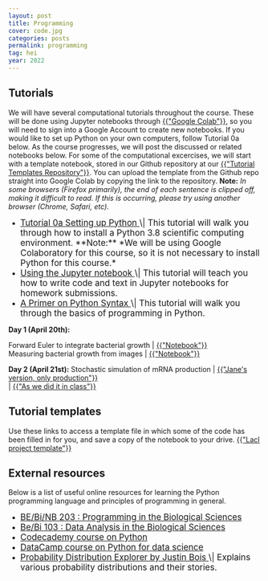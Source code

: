 ```yaml
---
layout: post
title: Programming
cover: code.jpg
categories: posts
permalink: programming
tag: hei
year: 2022
---
```


## Tutorials
We will have several computational tutorials throughout the course. These will be
done using Jupyter notebooks through <a href="https://colab.research.google.com" target="_blank">{{"Google Colab"}}</a>,
so you will need to sign into a Google Account to create new notebooks.
If you would like to set up Python on your own computers, follow Tutorial 0a below. As the
course progresses, we will post the discussed or related notebooks below. For some of the computational excercises, we will start with a template notebook, stored in our Github repository at our
<a href="https://github.com/RPGroup-PBoC/tutorial_templates" target="_blank">{{"Tutorial Templates Repository"}}</a>. You can upload the template from the Github repo straight into Google Colab by copying the link to the repository. **Note:** *In some
browsers (Firefox primarily), the end of each sentence is clipped off, making
it difficult to read. If this is occurring, please try using another browser
(Chrome, Safari, etc).* 

 

* <a href="{{site.baseurl}}/code/t0a_setting_up_python.html" target="_blank" style="font-size: 17px">
  Tutorial 0a Setting up Python
  </a> <span style="font-size: 17px">
  \| This tutorial will walk
  you through how to install a Python 3.8 scientific computing environment. **Note:** *We will be using Google Colaboratory
  for this course, so it is not necessary to install Python for this course.*
  </span>

* <a href="{{site.baseurl}}/code/t0b_jupyter_notebooks.html" target="_blank" style="font-size: 17px">
  Using the Jupyter notebook
  </a> <span style="font-size: 17px">
  \| This tutorial will teach
  you how to write code and text in Jupyter notebooks for homework submissions.
  </span>

* <a href="{{site.baseurl}}/code/t0c_python_syntax_and_plotting.html" target="_blank" style="font-size: 17px">
  A Primer on Python Syntax
  </a> <span style="font-size: 17px">
  \| This tutorial
  will walk you through the basics of programming in Python.
  </span>

**Day 1 (April 20th):**

Forward Euler to integrate bacterial growth \| <a href="https://colab.research.google.com/drive/1okytvMdlL1zOcNe5DGfuikIqt15t6OS_?authuser=1" target="_blank">{{"Notebook"}}</a><br>
Measuring bacterial growth from images \| <a href="https://colab.research.google.com/drive/1DOHv3m9HJcP5m20slPB5EtEJEe_jiBwC?authuser=1" target="_blank">{{"Notebook"}}</a><br>

**Day 2 (April 21st):**
Stochastic simulation of mRNA production \| <a href="https://colab.research.google.com/drive/1sgJU2vLBvsO5Ufwll9_fb_K-HnXnYxik?authuser=1" target="_blank">{{"Jane's version, only production"}}</a><br>
\| <a href="https://colab.research.google.com/drive/11Ic4C4G2bMb4ijqP7tUjQzhBSN3e58Wy#scrollTo=q50I8pErHXM9" target="_blank">{{"As we did it in class"}}</a><br>

## Tutorial templates
Use these links to access a template file in which some of the code has been filled in for you, and save a copy of the notebook to your drive.
<a href="https://colab.research.google.com/drive/1Y9QW36bJjgKe_o4FoS5h1Fi9UTaRmpUa" target="_blank">{{"LacI project template"}}</a>

## External resources

Below is a list of useful online resources for learning the Python programming
language and principles of programming in general.

* <a href="http://justinbois.github.io/bootcamp/2021/" target="_blank" style="font-size: 17px">
  BE/Bi/NB 203 : Programming in the Biological
  Sciences
  </a>

* <a href="http://www.bebi103.caltech.edu" target="_blank" style="font-size: 17px">
  Be/Bi 103 : Data Analysis in the Biological
  Sciences
  </a>

* <a href="https://www.codecademy.com/learn/python" target="_blank" style="font-size: 17px">
  Codecademy course on Python
  </a>

* <a href="https://www.datacamp.com/courses/intro-to-python-for-data-science" target="_blank" style="font-size: 17px">
  DataCamp course on Python for data
  science
  </a>

* <a href="https://distribution-explorer.github.io/" target="_blank" style="font-size: 17px">
  Probability Distribution Explorer by Justin Bois
  </a> <span style="font-size: 17px">
  \| Explains various probability distributions and their stories.
  </span>
